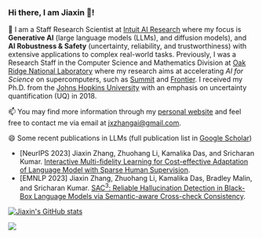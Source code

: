 ### Hi there, I am Jiaxin 👋! 


<!--
**jxzhangjhu/jxzhangjhu** is a ✨ _special_ ✨ repository because its `README.md` (this file) appears on your GitHub profile.

Here are some ideas to get you started:

- 🔭 I’m currently working on ...
- 🌱 I’m currently learning ...
- 👯 I’m looking to collaborate on ...
- 🤔 I’m looking for help with ...
- 💬 Ask me about ...
- 📫 How to reach me: ...
- 😄 Pronouns: ...
- ⚡ Fun fact: ...
-->

🔭 I am a Staff Research Scientist at [Intuit AI Research](https://www.intuit.com/technology/) where my focus is **Generative AI** (large language models (LLMs), and diffusion models), and **AI Robustness & Safety** (uncertainty, reliability, and trustworthiness) with extensive applications to complex real-world tasks. Previously, I was a Research Staff in the Computer Science and Mathematics Division at [Oak Ridge National Laboratory](https://www.ornl.gov/) where my research aims at accelerating *AI for Science* on supercomputers, such as [Summit](https://www.olcf.ornl.gov/summit/) and [Frontier](https://www.olcf.ornl.gov/frontier/). I received my Ph.D. from the [Johns Hopkins University](https://www.jhu.edu/) with an emphasis on uncertainty quantification (UQ) in 2018. 

📫 You may find more information through my [personal website](https://jxzhangjhu.github.io) and feel free to contact me via email at jxzhangai@gmail.com. 

😄 Some recent publications in LLMs (full publication list in [Google Scholar](https://scholar.google.com/citations?user=LiDm8jEAAAAJ&hl=en))
- [NeurIPS 2023] Jiaxin Zhang, Zhuohang Li, Kamalika Das, and Sricharan Kumar. [Interactive Multi-fidelity Learning for Cost-effective Adaptation of Language Model with Sparse Human Supervision](https://arxiv.org/abs/2310.20153).
- [EMNLP 2023] Jiaxin Zhang, Zhuohang Li, Kamalika Das, Bradley Malin, and Sricharan Kumar. [SAC$`^3`$: Reliable Hallucination Detection in Black-Box Language Models via Semantic-aware Cross-check Consistency](https://arxiv.org/abs/2311.01740).




[![Jiaxin's GitHub stats](https://github-readme-stats.vercel.app/api?username=jxzhangjhu)](https://github.com/anuraghazra/github-readme-stats)
<!-- [![Top Langs](https://github-readme-stats.vercel.app/api/top-langs/?username=jxzhangjhu&theme=material-palenight&hide=Jupyter&layout=compact)](https://github.com/anuraghazra/github-readme-stats) -->

![](https://komarev.com/ghpvc/?username=jxzhangjhu)


<!-- [![Yue's github stats](https://github-readme-stats.vercel.app/api?username=yzhao062&theme=material-palenight&count_private=true&hide=contribs)](https://github.com/anuraghazra/github-readme-stats)
[![Top Langs](https://github-readme-stats.vercel.app/api/top-langs/?username=yzhao062&theme=material-palenight&hide=Jupyter&layout=compact)](https://github.com/anuraghazra/github-readme-stats) -->
